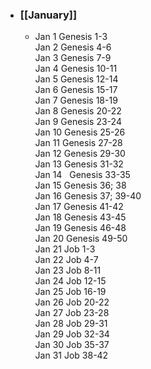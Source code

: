 - ### [[January]]
	- Jan 1	   Genesis 1-3  
	  Jan 2	   Genesis 4-6  
	  Jan 3	   Genesis 7-9  
	  Jan 4	   Genesis 10-11  
	  Jan 5	   Genesis 12-14  
	  Jan 6	   Genesis 15-17  
	  Jan 7	   Genesis 18-19  
	  Jan 8	   Genesis 20-22  
	  Jan 9	   Genesis 23-24  
	  Jan 10	   Genesis 25-26  
	  Jan 11	   Genesis 27-28  
	  Jan 12	   Genesis 29-30  
	  Jan 13	   Genesis 31-32  
	  Jan 14	   Genesis 33-35  
	  Jan 15	   Genesis 36; 38  
	  Jan 16	   Genesis 37; 39-40  
	  Jan 17	   Genesis 41-42  
	  Jan 18	   Genesis 43-45  
	  Jan 19	   Genesis 46-48  
	  Jan 20	   Genesis 49-50  
	  Jan 21	   Job 1-3  
	  Jan 22	   Job 4-7  
	  Jan 23	   Job 8-11  
	  Jan 24	   Job 12-15  
	  Jan 25	   Job 16-19  
	  Jan 26	   Job 20-22  
	  Jan 27	   Job 23-28  
	  Jan 28	   Job 29-31  
	  Jan 29	   Job 32-34  
	  Jan 30	   Job 35-37  
	  Jan 31	   Job 38-42
